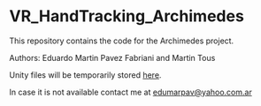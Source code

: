 # VR_HandTracking_Archimedes
This repository contains the code for the Archimedes project.

Authors: Eduardo Martin Pavez Fabriani and Martin Tous

Unity files will be temporarily stored [here](https://drive.google.com/drive/folders/1AGd0dnqLf6OTxdLysQvqMhknENuwqijQ?usp=sharing).

In case it is not available contact me at edumarpav@yahoo.com.ar